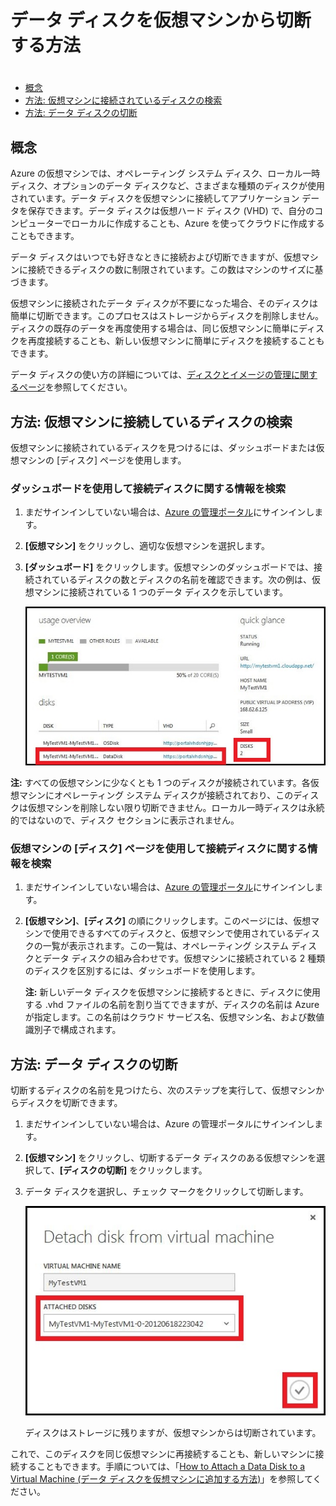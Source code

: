 <properties writer="kathydav" editor="tysonn" manager="jeffreyg" />

# データ ディスクを仮想マシンから切断する方法

# 

-   [概念][]
-   [方法: 仮想マシンに接続されているディスクの検索][]
-   [方法: データ ディスクの切断][]

## <span id="concepts"></span> </a>概念

Azure の仮想マシンでは、オペレーティング システム ディスク、ローカル一時ディスク、オプションのデータ ディスクなど、さまざまな種類のディスクが使用されています。データ ディスクを仮想マシンに接続してアプリケーション データを保存できます。データ ディスクは仮想ハード ディスク (VHD) で、自分のコンピューターでローカルに作成することも、Azure を使ってクラウドに作成することもできます。

データ ディスクはいつでも好きなときに接続および切断できますが、仮想マシンに接続できるディスクの数に制限されています。この数はマシンのサイズに基づきます。

仮想マシンに接続されたデータ ディスクが不要になった場合、そのディスクは簡単に切断できます。このプロセスはストレージからディスクを削除しません。ディスクの既存のデータを再度使用する場合は、同じ仮想マシンに簡単にディスクを再度接続することも、新しい仮想マシンに簡単にディスクを接続することもできます。

データ ディスクの使い方の詳細については、[ディスクとイメージの管理に関するページ][]を参照してください。

## <span id="finddisks"></span> </a>方法: 仮想マシンに接続しているディスクの検索

仮想マシンに接続されているディスクを見つけるには、ダッシュボードまたは仮想マシンの [ディスク] ページを使用します。

### ダッシュボードを使用して接続ディスクに関する情報を検索

1.  まだサインインしていない場合は、[Azure の管理ポータル][]にサインインします。

2.  **[仮想マシン]** をクリックし、適切な仮想マシンを選択します。

3.  **[ダッシュボード]** をクリックします。仮想マシンのダッシュボードでは、接続されているディスクの数とディスクの名前を確認できます。次の例は、仮想マシンに接続されている 1 つのデータ ディスクを示しています。

    ![データ ディスクの検索][]

**注:** すべての仮想マシンに少なくとも 1 つのディスクが接続されています。各仮想マシンにオペレーティング システム ディスクが接続されており、このディスクは仮想マシンを削除しない限り切断できません。ローカル一時ディスクは永続的ではないので、ディスク セクションに表示されません。

### 仮想マシンの [ディスク] ページを使用して接続ディスクに関する情報を検索

1.  まだサインインしていない場合は、[Azure の管理ポータル][]にサインインします。

2.  **[仮想マシン]**、**[ディスク]** の順にクリックします。このページには、仮想マシンで使用できるすべてのディスクと、仮想マシンで使用されているディスクの一覧が表示されます。この一覧は、オペレーティング システム ディスクとデータ ディスクの組み合わせです。仮想マシンに接続されている 2 種類のディスクを区別するには、ダッシュボードを使用します。

    **注:** 新しいデータ ディスクを仮想マシンに接続するときに、ディスクに使用する .vhd ファイルの名前を割り当てできますが、ディスクの名前は Azure が指定します。この名前はクラウド サービス名、仮想マシン名、および数値識別子で構成されます。

## <span id="detachdisk"></span> </a>方法: データ ディスクの切断

切断するディスクの名前を見つけたら、次のステップを実行して、仮想マシンからディスクを切断できます。

1.  まだサインインしていない場合は、Azure の管理ポータルにサインインします。

2.  **[仮想マシン]** をクリックし、切断するデータ ディスクのある仮想マシンを選択して、**[ディスクの切断]** をクリックします。

3.  データ ディスクを選択し、チェック マークをクリックして切断します。

    ![ディスク切断の詳細][]

    ディスクはストレージに残りますが、仮想マシンからは切断されています。

これで、このディスクを同じ仮想マシンに再接続することも、新しいマシンに接続することもできます。手順については、「[How to Attach a Data Disk to a Virtual Machine (データ ディスクを仮想マシンに追加する方法)][]」を参照してください。

  [概念]: #concepts
  [方法: 仮想マシンに接続されているディスクの検索]: #finddisks
  [方法: データ ディスクの切断]: #detachdisk
  [ディスクとイメージの管理に関するページ]: http://go.microsoft.com/fwlink/p/?LinkId=263439
  [Azure の管理ポータル]: http://manage.windowsazure.com
  [データ ディスクの検索]: ./media/howto-detach-disk-windows-linux/FindDataDisks.png
  [ディスク切断の詳細]: ./media/howto-detach-disk-windows-linux/DetachDiskDetails.png
  [How to Attach a Data Disk to a Virtual Machine (データ ディスクを仮想マシンに追加する方法)]: /en-us/manage/windows/how-to-guides/attach-a-disk/
